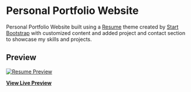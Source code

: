 # Personal Portfolio Website

Personal Portfolio Website built using a [Resume](https://startbootstrap.com/theme/resume/) theme created by [Start Bootstrap](https://startbootstrap.com/) with customized content and added project and contact section to showcase my skills and projects.

## Preview

[![Resume Preview](https://assets.startbootstrap.com/img/screenshots/themes/resume.png)](https://startbootstrap.github.io/startbootstrap-resume/)

**[View Live Preview](https://startbootstrap.github.io/startbootstrap-resume/)**
